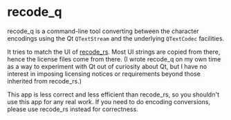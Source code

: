 # recode_q

recode_q is a command-line tool converting between the character encodings
using the Qt `QTextStream` and the underlying `QTextCodec` facilities.

It tries to match the UI of [recode_rs](https://github.com/hsivonen/recode_rs/).
Most UI strings are copied from there, hence the license files come from there.
(I wrote recode_q on my own time as a way to experiment with Qt out of curiosity
about Qt, but I have no interest in imposing licensing notices or requirements
beyond those inherited from recode_rs.)

This app is less correct and less efficient than recode_rs, so you shouldn't
use this app for any real work. If you need to do encoding conversions, please
use recode_rs instead for correctness.
